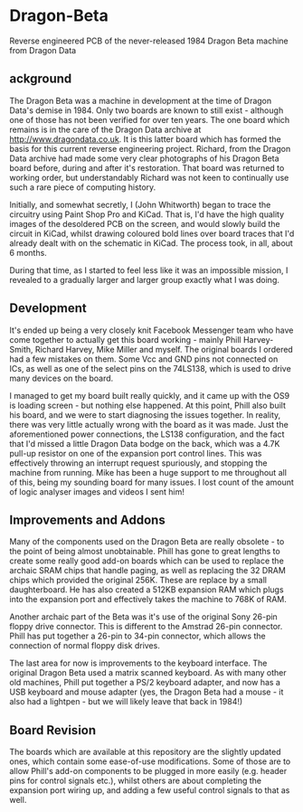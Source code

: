 # Dragon-Beta
Reverse engineered PCB of the never-released 1984 Dragon Beta machine from Dragon Data

## ackground
The Dragon Beta was a machine in development at the time of Dragon Data's demise in 1984. Only two boards are known to still exist - although one of those has not been verified for over ten years. The one board which remains is in the care of the Dragon Data archive at http://www.dragondata.co.uk. It is this latter board which has formed the basis for this current reverse engineering project. Richard, from the Dragon Data archive had made some very clear photographs of his Dragon Beta board before, during and after it's restoration. That board was returned to working order, but understandably Richard was not keen to continually use such a rare piece of computing history.

Initially, and somewhat secretly, I (John Whitworth) began to trace the circuitry using Paint Shop Pro and KiCad. That is, I'd have the high quality images of the desoldered PCB on the screen, and would slowly build the circuit in KiCad, whilst drawing coloured bold lines over board traces that I'd already dealt with on the schematic in KiCad. The process took, in all, about 6 months.

During that time, as I started to feel less like it was an impossible mission, I revealed to a gradually larger and larger group exactly what I was doing.

## Development

It's ended up being a very closely knit Facebook Messenger team who have come together to actually get this board working - mainly Phill Harvey-Smith, Richard Harvey, Mike Miller and myself. The original boards I ordered had a few mistakes on them. Some Vcc and GND pins not connected on ICs, as well as one of the select pins on the 74LS138, which is used to drive many devices on the board.

I managed to get my board built really quickly, and it came up with the OS9 is loading screen - but nothing else happened. At this point, Phill also built his board, and we were to start diagnosing the issues together. In reality, there was very little actually wrong with the board as it was made. Just the aforementioned power connections, the LS138 configuration, and the fact that I'd missed a little Dragon Data bodge on the back, which was a 4.7K pull-up resistor on one of the expansion port control lines. This was effectively throwing an interrupt request spuriously, and stopping the machine from running. Mike has been a huge support to me throughout all of this, being my sounding board for many issues. I lost count of the amount of logic analyser images and videos I sent him!

## Improvements and Addons

Many of the components used on the Dragon Beta are really obsolete - to the point of being almost unobtainable. Phill has gone to great lengths to create some really good add-on boards which can be used to replace the archaic SRAM chips that handle paging, as well as replacing the 32 DRAM chips which provided the original 256K. These are replace by a small daughterboard. He has also created a 512KB expansion RAM which plugs into the expansion port and effectively takes the machine to 768K of RAM.

Another archaic part of the Beta was it's use of the original Sony 26-pin floppy drive connector. This is different to the Amstrad 26-pin connector. Phill has put together a 26-pin to 34-pin connector, which allows the connection of normal floppy disk drives.

The last area for now is improvements to the keyboard interface. The original Dragon Beta used a matrix scanned keyboard. As with many other old machines, Phill put together a PS/2 keyboard adapter, and now has a USB keyboard and mouse adapter (yes, the Dragon Beta had a mouse - it also had a lightpen - but we will likely leave that back in 1984!)

## Board Revision

The boards which are available at this repository are the slightly updated ones, which contain some ease-of-use modifications. Some of those are to allow Phill's add-on components to be plugged in more easily (e.g. header pins for control signals etc.), whilst others are about completing the expansion port wiring up, and adding a few useful control signals to that as well.
